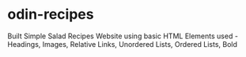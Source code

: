 # odin-recipes
Built Simple Salad Recipes Website using basic HTML
Elements used - Headings, Images, Relative Links, Unordered Lists, Ordered Lists, Bold

